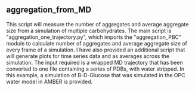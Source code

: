 ## aggregation_from_MD
This script will measure the number of aggregates and average aggregate size from a simulation of multiple carbohydrates. The main script is "aggregation_one_trajectory.py", which imports the "aggregation_PBC" module to calculate number of aggregates and average aggregate size of every frame of a simulation. I have also provided an additional script that will generate plots for time series data and as averages across the simulation. The input required is a wrapped MD trajectory that has been converted to one file containing a series of PDBs, with water stripped. In this example, a simulation of B-D-Glucose that was simulated in the OPC water model in AMBER is provided.

